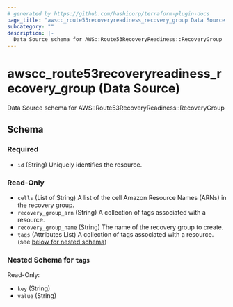 ```yaml
---
# generated by https://github.com/hashicorp/terraform-plugin-docs
page_title: "awscc_route53recoveryreadiness_recovery_group Data Source - terraform-provider-awscc"
subcategory: ""
description: |-
  Data Source schema for AWS::Route53RecoveryReadiness::RecoveryGroup
---
```


# awscc_route53recoveryreadiness_recovery_group (Data Source)

Data Source schema for AWS::Route53RecoveryReadiness::RecoveryGroup



<!-- schema generated by tfplugindocs -->
## Schema

### Required

- `id` (String) Uniquely identifies the resource.

### Read-Only

- `cells` (List of String) A list of the cell Amazon Resource Names (ARNs) in the recovery group.
- `recovery_group_arn` (String) A collection of tags associated with a resource.
- `recovery_group_name` (String) The name of the recovery group to create.
- `tags` (Attributes List) A collection of tags associated with a resource. (see [below for nested schema](#nestedatt--tags))

<a id="nestedatt--tags"></a>
### Nested Schema for `tags`

Read-Only:

- `key` (String)
- `value` (String)


